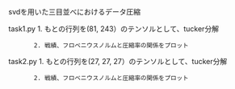 svdを用いた三目並べにおけるデータ圧縮


task1.py   1. もとの行列を(81, 243）のテンソルとして、tucker分解

           2. 戦績、フロベニウスノルムと圧縮率の関係をプロット
           
       
task2.py   1. もとの行列を(27, 27, 27）のテンソルとして、tucker分解

           2. 戦績、フロベニウスノルムと圧縮率の関係をプロット
